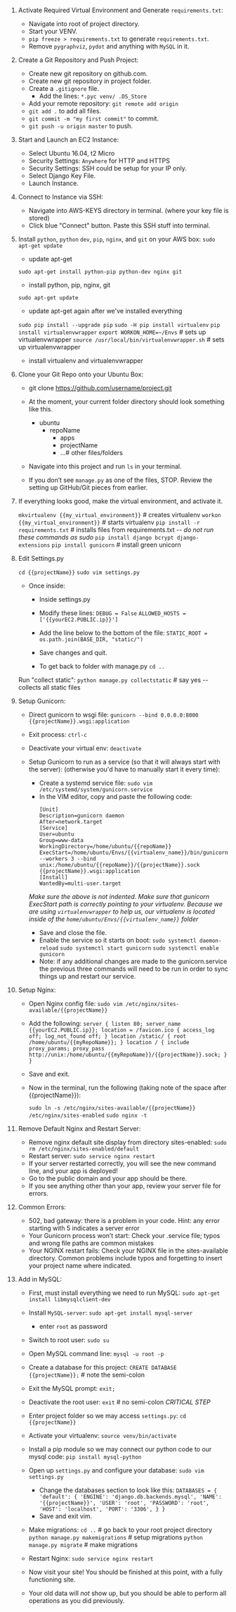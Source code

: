 
1. Activate Required Virtual Environment and Generate `requirements.txt`:
    - Navigate into root of project directory.
    - Start your VENV.
    - `pip freeze > requirements.txt` to generate `requirements.txt`.
    - Remove `pygraphviz`, `pydot` and anything with `MySQL` in it.

2. Create a Git Repository and Push Project:
    - Create new git repository on github.com.
    - Create new git repository in project folder.
    - Create a `.gitignore` file.
        - Add the lines:
            `*.pyc
            venv/
            .DS_Store`
    - Add your remote repository: `git remote add origin`
    - `git add .` to add all files.
    - `git commit -m "my first commit"` to commit.
    - `git push -u origin master` to push.

3. Start and Launch an EC2 Instance:
    - Select Ubuntu 16.04, t2 Micro
    - Security Settings: `Anywhere` for HTTP and HTTPS
    - Security Settings: SSH could be setup for your IP only.
    - Select Django Key File.
    - Launch Instance.

4. Connect to Instance via SSH:
    - Navigate into AWS-KEYS directory in terminal. (where your key file is stored)
    - Click blue "Connect" button. Paste this SSH stuff into terminal.

5. Install `python`, `python` `dev`, `pip`, `nginx`, and `git` on your AWS box:
    `sudo apt-get update`
    - update apt-get

    `sudo apt-get install python-pip python-dev nginx git`
    - install python, pip, nginx, git

    `sudo apt-get update`
    - update apt-get again after we've installed everything

    `sudo pip install --upgrade pip`
    `sudo -H pip install virtualenv`
    `pip install virtualenvwrapper`
    `export WORKON_HOME=~/Envs` # sets up virtualenvwrapper
    `source /usr/local/bin/virtualenvwrapper.sh` # sets up virtualenvwrapper
    - install virtualenv and virtualenvwrapper

6. Clone your Git Repo onto your Ubuntu Box:
    - git clone https://github.com/username/project.git
    - At the moment, your current folder directory should look something like this.

        + ubuntu
          + repoName
            + apps
            + projectName
            + ...# other files/folders

    - Navigate into this project and run `ls` in your terminal.
    - If you don’t see `manage.py` as one of the files, STOP. Review the setting up GitHub/Git pieces from earlier.

7. If everything looks good, make the virtual environment, and activate it.

    `mkvirtualenv {{my_virtual_environment}}` # creates virtualenv
    `workon {{my_virtual_environment}}` # starts virtualenv
    `pip install -r requirements.txt` # installs files from requirements.txt -- *do not run these commands as sudo*
    `pip install django bcrypt django-extensions`
    `pip install gunicorn` # install green unicorn

8. Edit Settings.py

    `cd {{projectName}}`
    `sudo vim settings.py`

    - Once inside:

        + Inside settings.py
        + Modify these lines:
            `DEBUG = False`
            `ALLOWED_HOSTS = ['{{yourEC2.PUBLIC.ip}}']`
        + Add the line below to the bottom of the file:
            `STATIC_ROOT = os.path.join(BASE_DIR, "static/")`
        + Save changes and quit.

        + To get back to folder with manage.py
            `cd ..`

    Run "collect static":
    `python manage.py collectstatic` # say yes -- collects all static files

9. Setup Gunicorn:

    - Direct gunicorn to wsgi file:
    `gunicorn --bind 0.0.0.0:8000 {{projectName}}.wsgi:application`

    - Exit process:
    `ctrl-c`

    - Deactivate your virtual env:
    `deactivate`

    - Setup Gunicorn to run as a service (so that it will always start with the server):
    (otherwise you'd have to manually start it every time):
        + Create a systemd service file:
            `sudo vim /etc/systemd/system/gunicorn.service`
        + In the VIM editor, copy and paste the following code:
            ````
            [Unit]
            Description=gunicorn daemon
            After=network.target
            [Service]
            User=ubuntu
            Group=www-data
            WorkingDirectory=/home/ubuntu/{{repoName}}
            ExecStart=/home/ubuntu/Envs/{{virtualenv_name}}/bin/gunicorn --workers 3 --bind unix:/home/ubuntu/{{repoName}}/{{projectName}}.sock {{projectName}}.wsgi:application
            [Install]
            WantedBy=multi-user.target
            ````
        *Make sure the above is not indented.*
        *Make sure that gunicorn ExecStart path is correctly pointing to your virtualenv.
        Because we are using `virtualenvwrapper` to help us, our virtualenv is located inside
        of the `home/ubuntu/Envs/{{virtualenv_name}}` folder*
        + Save and close the file.
        + Enable the service so it starts on boot:
            `sudo systemctl daemon-reload`
            `sudo systemctl start gunicorn`
            `sudo systemctl enable gunicorn`
        + Note: if any additional changes are made to the gunicorn.service the previous three commands will need to be run in order to sync things up and restart our service.

10. Setup Nginx:
    + Open Nginx config file:
    `sudo vim /etc/nginx/sites-available/{{projectName}}`

    + Add the following:
    `server {
        listen 80;
        server_name {{yourEC2.PUBLIC.ip}};
        location = /favicon.ico { access_log off; log_not_found off; }
        location /static/ {
          root /home/ubuntu/{{myRepoName}};
        }
        location / {
            include proxy_params;
            proxy_pass http://unix:/home/ubuntu/{{myRepoName}}/{{projectName}}.sock;
        }
    }`

    + Save and exit.

    + Now in the terminal, run the following (taking note of the space after {{projectName}}):

        `sudo ln -s /etc/nginx/sites-available/{{projectName}} /etc/nginx/sites-enabled`
        `sudo nginx -t`

11. Remove Default Nginx and Restart Server:
    + Remove nginx default site display from directory sites-enabled:
        `sudo rm /etc/nginx/sites-enabled/default`
    + Restart server:
        `sudo service nginx restart`
    + If your server restarted correctly, you will see the new command line, and your app is deployed!
    + Go to the public domain and your app should be there.
    + If you see anything other than your app, review your server file for errors.

12. Common Errors:
    + 502, bad gateway: there is a problem in your code. Hint: any error starting with 5 indicates a server error
    + Your Gunicorn process won’t start: Check your .service file; typos and wrong file paths are common mistakes
    + Your NGINX restart fails: Check your NGINX file in the sites-available directory. Common problems include typos and forgetting to insert your project name where indicated.

13. Add in MySQL:
    + First, must install everything we need to run MySQL:
    `sudo apt-get install libmysqlclient-dev`

    + Install `MySQL-server`:
        `sudo apt-get install mysql-server`
        + enter `root` as password

    + Switch to root user:
        `sudo su`

    + Open MySQL command line:
        `mysql -u root -p`

    + Create a database for this project:
        `CREATE DATABASE {{projectName}};` # note the semi-colon

    + Exit the MySQL prompt:
        `exit;`

    + Deactivate the root user:
        `exit` # no semi-colon
        *CRITICAL STEP*

    + Enter project folder so we may access `settings.py`:
        `cd {{projectName}}`

    + Activate your virtualenv:
        `source venv/bin/activate`

    + Install a pip module so we may connect our python code to our mysql code:
        `pip install mysql-python`

    + Open up `settings.py` and configure your database:
        `sudo vim settings.py`

        - Change the databases section to look like this:
        `DATABASES = {
            'default': {
                'ENGINE': 'django.db.backends.mysql',
                'NAME': '{{projectName}}',
                'USER': 'root',
                'PASSWORD': 'root',
                'HOST': 'localhost',
                'PORT': '3306',
            }
        }`
        - Save and exit vim.

    + Make migrations:
        `cd ..` # go back to your root project directory
        `python manage.py makemigrations` # setup migrations
        `python manage.py migrate` # make migrations

    + Restart Nginx:
        `sudo service nginx restart`

    + Now visit your site! You should be finished at this point, with a fully functioning site.
    + Your old data will *not* show up, but you should be able to perform all operations as you did previously.
